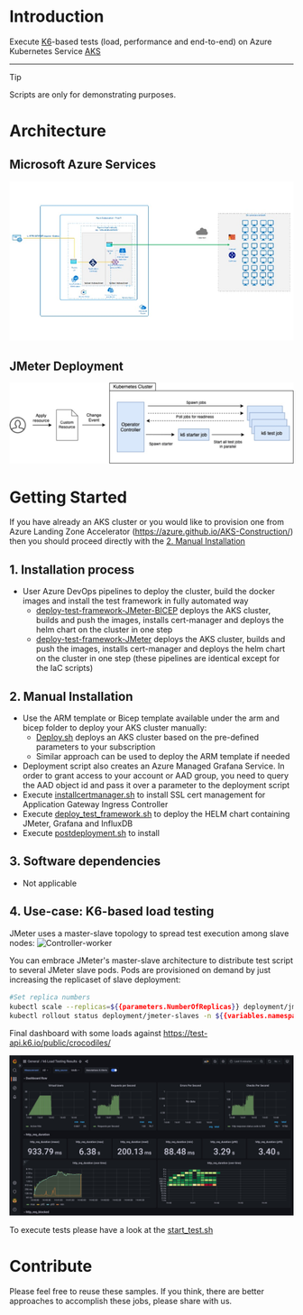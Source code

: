 # Introduction
Execute [K6](https://k6.io)-based tests (load, performance and end-to-end) on Azure Kubernetes Service [AKS](https://azure.microsoft.com/en-us/products/kubernetes-service)

---
> [!TIP]
> Scripts are only for demonstrating purposes.


# Architecture 
## Microsoft Azure Services
![Architecture diagram](/media/AzureArch.jpg)
## JMeter Deployment
![Architecture diagram](/media/K6Operator.jpg)

# Getting Started

If you have already an AKS cluster or you would like to provision one from Azure Landing Zone Accelerator (https://azure.github.io/AKS-Construction/) then you should proceed directly with the [2. Manual Installation](#2-manual-installation)

## **1. Installation process**

- User Azure DevOps pipelines to deploy the cluster, build the docker images and install the test framework in fully automated way
    - [deploy-test-framework-JMeter-BICEP](.pipelines/deploy-test-framework-JMeter-BICEP.yml) deploys the AKS cluster, builds and push the images, installs cert-manager and deploys the helm chart on the cluster in one step
    - [deploy-test-framework-JMeter](.pipelines/deploy-test-framework-JMeter.yml) deploys the AKS cluster, builds and push the images, installs cert-manager and deploys the helm chart on the cluster in one step (these pipelines are identical except for the IaC scripts)

## 2. Manual Installation
- Use the ARM template or Bicep template available under the arm and bicep folder to deploy your AKS cluster manually:
    - [Deploy.sh](/bicep/deploy.sh) deploys an AKS cluster based on the pre-defined parameters to your subscription
    - Similar approach can be used to deploy the ARM template if needed
- Deployment script also creates an Azure Managed Grafana Service. In order to grant access to your account or AAD group, you need to query the AAD object id and pass it over a parameter to the deployment script
- Execute [installcertmanager.sh](/deployment/installcertmanager.sh) to install SSL cert management for Application Gateway Ingress Controller
- Execute [deploy_test_framework.sh](/deployment/deploy_test_framework.sh) to deploy the HELM chart containing JMeter, Grafana and InfluxDB
- Execute [postdeployment.sh](/deployment/postdeployment.sh) to install 

## 3. Software dependencies

- Not applicable


## 4. Use-case: K6-based load testing
JMeter uses a master-slave topology to spread test execution among slave nodes:
![Controller-worker](architecture/controller-workers.png)

You can embrace JMeter's master-slave architecture to distribute test script to several JMeter slave pods. Pods are provisioned on demand by just increasing the replicaset of slave deployment:

```bash
#Set replica numbers
kubectl scale --replicas=${{parameters.NumberOfReplicas}} deployment/jmeter-slaves -n ${{variables.namespace}}
kubectl rollout status deployment/jmeter-slaves -n ${{variables.namespace}}
```

Final dashboard with some loads against https://test-api.k6.io/public/crocodiles/  

![Grafana Dashboard K6 Load Testing](media/K6LoadTestingResult.jpg)

To execute tests please have a look at the [start_test.sh](/shell_scripts/start_test.sh)


# **Contribute**
Please feel free to reuse these samples. If you think, there are better approaches to accomplish these jobs, please share with us.
